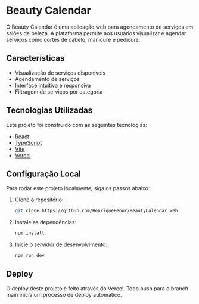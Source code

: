 # Beauty Calendar

O Beauty Calendar é uma aplicação web para agendamento de serviços em salões de beleza. A plataforma permite aos usuários visualizar e agendar serviços como cortes de cabelo, manicure e pedicure.

## Características

- Visualização de serviços disponíveis
- Agendamento de serviços
- Interface intuitiva e responsiva
- Filtragem de serviços por categoria

## Tecnologias Utilizadas

Este projeto foi construído com as seguintes tecnologias:

- [React](https://reactjs.org/)
- [TypeScript](https://www.typescriptlang.org/)
- [Vite](https://vitejs.dev/)
- [Vercel](https://vercel.com/)

## Configuração Local

Para rodar este projeto localmente, siga os passos abaixo:

1. Clone o repositório:
   ```sh
   git clone https://github.com/HenriqueBenur/BeautyCalendar_web

   ```
2. Instale as dependências:
   ```sh
   npm install

   ```
3. Inicie o servidor de desenvolvimento:
   ```sh
   npm run dev


   ```

## Deploy

O deploy deste projeto é feito através do Vercel. Todo push para o branch main inicia um processo de deploy automático.

